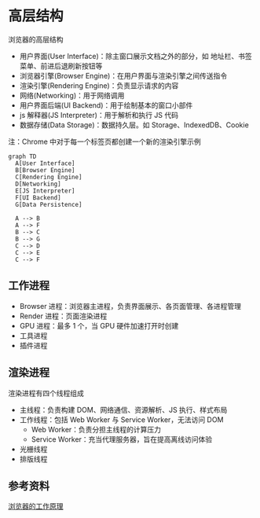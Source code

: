 # 高层结构

浏览器的高层结构

- 用户界面(User Interface)：除主窗口展示文档之外的部分，如 地址栏、书签菜单、前进后退刷新按钮等
- 浏览器引擎(Browser Engine)：在用户界面与渲染引擎之间传送指令
- 渲染引擎(Rendering Engine)：负责显示请求的内容
- 网络(Networking)：用于网络调用
- 用户界面后端(UI Backend)：用于绘制基本的窗口小部件
- js 解释器(JS Interpreter)：用于解析和执行 JS 代码
- 数据存储(Data Storage)：数据持久层。如 Storage、IndexedDB、Cookie

注：Chrome 中对于每一个标签页都创建一个新的渲染引擎示例

```
graph TD
  A[User Interface]
  B[Browser Engine]
  C[Rendering Engine]
  D[Networking]
  E[JS Interpreter]
  F[UI Backend]
  G[Data Persistence]

  A --> B
  A --> F
  B --> C
  B --> G
  C --> D
  C --> E
  C --> F
```

## 工作进程

- Browser 进程：浏览器主进程，负责界面展示、各页面管理、各进程管理
- Render 进程：页面渲染进程
- GPU 进程：最多 1 个，当 GPU 硬件加速打开时创建
- 工具进程
- 插件进程

## 渲染进程

渲染进程有四个线程组成

- 主线程：负责构建 DOM、网络通信、资源解析、JS 执行、样式布局
- 工作线程：包括 Web Worker 与 Service Worker，无法访问 DOM
  - Web Worker：负责分担主线程的计算压力
  - Service Worker：充当代理服务器，旨在提高离线访问体验
- 光栅线程
- 排版线程

## 参考资料

[浏览器的工作原理](https://www.html5rocks.com/zh/tutorials/internals/howbrowserswork/)
